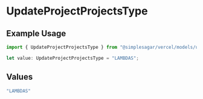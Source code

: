 # UpdateProjectProjectsType

## Example Usage

```typescript
import { UpdateProjectProjectsType } from "@simplesagar/vercel/models/updateprojectop.js";

let value: UpdateProjectProjectsType = "LAMBDAS";
```

## Values

```typescript
"LAMBDAS"
```